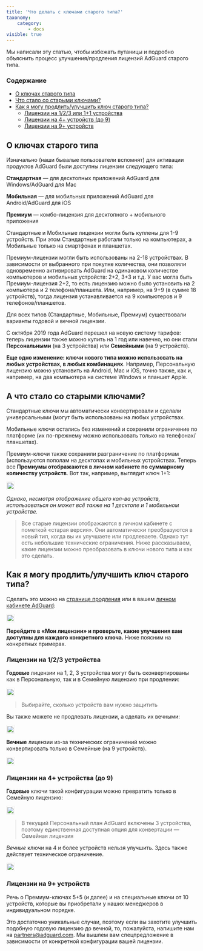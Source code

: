 ```yaml
---
title: 'Что делать с ключами старого типа?'
taxonomy:
    category:
        - docs
visible: true
---
```


Мы написали эту статью, чтобы избежать путаницы и подробно объяснить процесс улучшения/продления лицензий AdGuard старого типа.

### Содержание

* [О ключах старого типа](#about)<br>
* [Что стало со старыми ключами?](#what-happened)<br>
* [Как я могу продлить/улучшить ключ старого типа?](#switch)<br>
	* [Лицензии на 1/2/3 или 1+1 устройства](#1-2-3)<br>
	* [Лицензии на 4+ устройств (до 9)](#4-9)<br>
	* [Лицензии на 9+ устройств](#9-and-more)<br>


<a name="about"></a>
## О ключах старого типа
Изначально (наши бывалые пользователи вспомнят) для активации продуктов AdGuard были доступны лицензии следующего типа:  

**Стандартная** — для десктопных приложений AdGuard для Windows/AdGuard для Mac

**Мобильная** — для мобильных приложений AdGuard для Android/AdGuard для iOS

**Премиум** — комбо-лицензия для десктопного + мобильного приложения

Стандартные и Мобильные лицензии могли быть куплены для 1-9 устройств.
При этом Стандартные работали только на компьютерах, а Мобильные только на смартфонах и планшетах.

Премиум-лицензии могли быть использованы на 2-18 устройствах. В зависимости от выбранного при покупке количества, они позволяли одновременно активировать AdGuard на одинаковом количестве компьютеров и мобильных устройств: 2+2, 3+3 и т.д.
У вас могла быть Премиум-лицензия 2+2, то есть лицензию можно было установить на 2 компьютера и 2 телефона/планшета. Или, например, на 9+9 (в сумме 18 устройств), тогда лицензия устанавливается на 9 компьютеров и 9 телефонов/планшетов.  

Для всех типов (Стандартные, Мобильные, Премиум) существовали варианты годовой и вечной лицензии.

С октября 2019 года AdGuard перешел на новую систему тарифов: теперь лицензии также можно купить на 1 год или навечно, но они стали **Персональными** (на 3 устройства) или **Семейными** (на 9 устройств). 

**Еще одно изменение: ключи нового типа можно использовать на любых устройствах, в любых комбинациях**. Например, Персональную лицензию можно установить на Android, Мас и iOS, точно также, как и, например, на два компьютера на системе Windows и планшет Apple.


<a name="what-happened"></a>
## А что стало со старыми ключами?

Стандартные ключи мы автоматически конвертировали и сделали универсальными (могут быть использованы на любых устройствах. 

Мобильные ключи остались без изменений и сохранили ограничение по платформе (их по-прежнему можно использовать только на телефонах/планшетах).

Премиум-ключи также сохранили разграничение по платформам (используются пополам на десктопах и мобильных устройствах. 
Теперь все **Премиумы отображаются в личном кабинете по суммарному количеству устройств**. Вот так, например, выглядит ключ 1+1:

<img src="https://cdn.adguard.com/public/Adguard/kb/newscreenshots/En/General/legacy-licenses/1.outdatedlicenses_ru.png?" style="border: 1px solid #efefef; max-width: 600px; padding: 2px;">

*Однако, несмотря отображение общего кол-ва устройств, использоваться он может всё также на 1 десктопе и 1 мобильном устройстве.*

>Все старые лицензии отображаются в личном кабинете с пометкой «старая версия». Они автоматически преобразуются в новый тип, когда вы их улучшаете или продлеваете. Однако тут есть небольшие технические ограничения. Ниже рассказываем, какие лицензии можно преобразовать в ключи нового типа и как это сделать.

<a name="switch"></a>
## Как я могу продлить/улучшить ключ старого типа?

Сделать это можно на [странице продления](https://adguard.com/renew.html) или в вашем [личном кабинете AdGuard](https://my.adguard.com/main.html):

<img src="https://cdn.adguard.com/public/Adguard/kb/newscreenshots/En/General/legacy-licenses/2.switch_ru.png?" style="border: 1px solid #efefef; max-width: 600px; padding: 2px;">

**Перейдите в «Мои лицензии» и проверьте, какие улучшения вам доступны для каждого конкретного ключа.**
Ниже поясним на конкретных примерах.


<a name="1-2-3"></a>
### Лицензии на 1/2/3 устройства

**Годовые** лицензии на 1, 2, 3 устройства могут быть сконвертированы как в Персональную, так и в Семейную лицензию при продлении:

<img src="https://cdn.adguard.com/public/Adguard/kb/newscreenshots/En/General/legacy-licenses/3.yearly_ru.png?" style="border: 1px solid #efefef; max-width: 600px; padding: 2px;">

>Выбирайте, сколько устройств вам нужно защитить

Вы также можете не продлевать лицензии, а сделать их вечными:

<img src="https://cdn.adguard.com/public/Adguard/kb/newscreenshots/En/General/legacy-licenses/4.lifetime_ru.png?" style="border: 1px solid #efefef; max-width: 600px; padding: 2px;">

**Вечные** лицензии из-за технических ограничений можно конвертировать только в Семейные (на 9 устройств). 

<img src="https://cdn.adguard.com/public/Adguard/kb/newscreenshots/En/General/legacy-licenses/5.lifetimeupgrade_ru.png?" style="border: 1px solid #efefef; max-width: 600px; padding: 2px;">

<a name="4-9"></a>
### Лицензии на 4+ устройства (до 9)

**Годовые** ключи такой конфигурации можно превратить только в Семейную лицензию: 

<img src="https://cdn.adguard.com/public/Adguard/kb/newscreenshots/En/General/legacy-licenses/6.yearly4+devices_ru.png?" style="border: 1px solid #efefef; max-width: 600px; padding: 2px;">

>В текущий Персональный план AdGuard включены 3 устройства, поэтому единственная доступная опция для конвертации — Семейная лицензия

*Вечные* ключи на 4 и более устройств нельзя улучшить. Здесь также действует техническое ограничение.

<img src="https://cdn.adguard.com/public/Adguard/kb/newscreenshots/En/General/legacy-licenses/7.lifetime4+devices_ru.png?" style="border: 1px solid #efefef; max-width: 600px; padding: 2px;">

<a name="9-and-more"></a>
### Лицензии на 9+ устройств

Речь о Премиум-ключах 5+5 (и далее) и на специальные ключи от 10 устройств, которые вы приобретали у наших менеджеров в индивидуальном порядке. 

Это достаточно уникальные случаи, поэтому если вы захотите улучшить подобную годовую лицензию до вечной, то, пожалуйста, напишите нам на partners@adguard.com. Мы вышлем вам спецпредложение в зависимости от конкретной конфигурации вашей лицензии.

